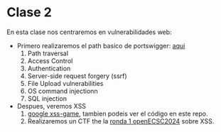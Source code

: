 # Clase 2

En esta clase nos centraremos en vulnerabilidades web:

* Primero realizaremos el path basico de portswigger: [aqui](https://portswigger.net/web-security/learning-paths/server-side-vulnerabilities-apprentice)
    1. Path traversal
    2. Access Control
    3. Authentication
    4. Server-side request forgery (ssrf)
    5. File Upload vulnerabilities
    6. OS command injectionn
    7. SQL injection
* Despues, veremos XSS
    1. [google xss-game](https://xss-game.appspot.com), tambien podeis ver el código en este repo.
    2. Realizaremos un CTF the la [ronda 1 openECSC2024](https://github.com/ECSC2024/openECSC-2024/tree/main/round-1/web01) sobre XSS.
